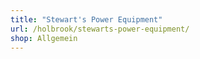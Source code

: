 ```yaml
---
title: "Stewart's Power Equipment"
url: /holbrook/stewarts-power-equipment/
shop: Allgemein
---
```

